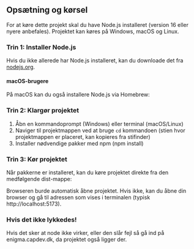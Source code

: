 ## Opsætning og kørsel

For at køre dette projekt skal du have Node.js installeret (version 16 eller nyere anbefales).
Projektet kan køres på Windows, macOS og Linux.

### Trin 1: Installer Node.js

Hvis du ikke allerede har Node.js installeret, kan du downloade det fra [nodejs.org](https://nodejs.org/).

#### macOS-brugere

På macOS kan du også installere Node.js via Homebrew:

### Trin 2: Klargør projektet

1. Åbn en kommandoprompt (Windows) eller terminal (macOS/Linux)
2. Naviger til projektmappen ved at bruge `cd` kommandoen (stien hvor projektmappen er placeret, kan kopieres fra stifinder)
3. Installer nødvendige pakker med npm (npm install)

### Trin 3: Kør projektet

Når pakkerne er installeret, kan du køre projektet direkte fra den medfølgende dist-mappe:

Browseren burde automatisk åbne projektet. Hvis ikke, kan du åbne din browser og gå til adressen som vises i terminalen (typisk http://localhost:5173).

### Hvis det ikke lykkedes!

Hvis det sker at node ikke virker, eller den slår fejl så gå ind på enigma.capdev.dk, da projektet også ligger der.

